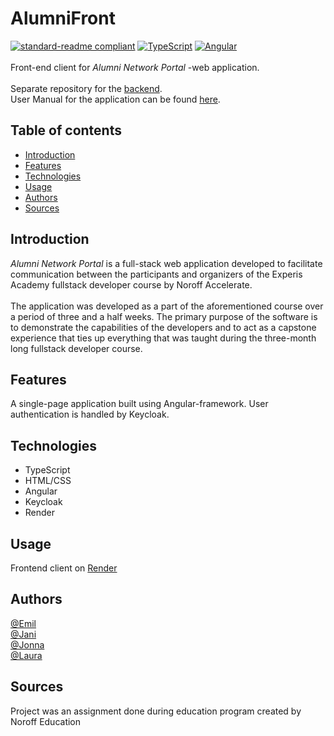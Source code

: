 # AlumniFront

[![standard-readme compliant](https://img.shields.io/badge/readme%20style-standard-brightgreen.svg?style=flat-square)](https://github.com/RichardLitt/standard-readme)
[![TypeScript](https://badgen.net/badge/icon/typescript?icon=typescript&label)](https://typescriptlang.org)
[![Angular](https://badges.aleen42.com/src/angular.svg)](https://angular.io/)
<br />
<br />
Front-end client for *Alumni Network Portal* -web application.
<br />
<br />
Separate repository for the [backend](https://gitlab.com/Laura_Byman/alumni_backend).
<br />
User Manual for the application can be found [here](https://gitlab.com/johyy/alumni-front/-/blob/master/usermanual.pdf).

## Table of contents
* [Introduction](#introduction)
* [Features](#features)
* [Technologies](#technologies)
* [Usage](#usage)
* [Authors](#authors)
* [Sources](#sources)

## Introduction

*Alumni Network Portal* is a full-stack web application developed to facilitate communication 
between the participants and organizers of the Experis Academy fullstack developer course by 
Noroff Accelerate.
<br />
<br />
The application was developed as a part of the aforementioned course over a period of three and a half weeks.
The primary purpose of the software is to demonstrate the capabilities of the developers and to act as a 
capstone experience that ties up everything that was taught during the three-month long fullstack developer course.


## Features

A single-page application built using Angular-framework. User authentication is handled by Keycloak.

## Technologies

- TypeScript
- HTML/CSS
- Angular
- Keycloak
- Render

## Usage

Frontend client on  [Render](https://alumni-fmt0.onrender.com/)

## Authors

[@Emil](https://gitlab.com/emilcalonius)<br />
[@Jani](https://gitlab.com/janijk)<br />
[@Jonna](https://gitlab.com/johyy)<br />
[@Laura](https://gitlab.com/Laura_Byman)<br />

## Sources

Project was an assignment done during education program created by
Noroff Education

